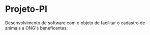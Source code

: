 # Projeto-PI
Desenvolvimento de software com o objeto de facilitar o cadastro de animais a ONG's beneficentes.
